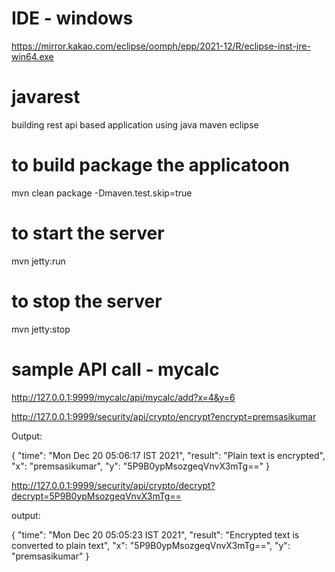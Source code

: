 # IDE - windows
https://mirror.kakao.com/eclipse/oomph/epp/2021-12/R/eclipse-inst-jre-win64.exe


# javarest
building rest api based application using java maven eclipse 

# to build package the applicatoon
mvn clean package -Dmaven.test.skip=true 


# to start the server 
mvn jetty:run

# to stop the server 
mvn jetty:stop


# sample API call - mycalc
http://127.0.0.1:9999/mycalc/api/mycalc/add?x=4&y=6



http://127.0.0.1:9999/security/api/crypto/encrypt?encrypt=premsasikumar

Output: 

{
    "time": "Mon Dec 20 05:06:17 IST 2021",
    "result": "Plain text is encrypted",
    "x": "premsasikumar",
    "y": "5P9B0ypMsozgeqVnvX3mTg=="
}





http://127.0.0.1:9999/security/api/crypto/decrypt?decrypt=5P9B0ypMsozgeqVnvX3mTg==

output:

{
    "time": "Mon Dec 20 05:05:23 IST 2021",
    "result": "Encrypted text is converted to plain text",
    "x": "5P9B0ypMsozgeqVnvX3mTg==",
    "y": "premsasikumar"
}
